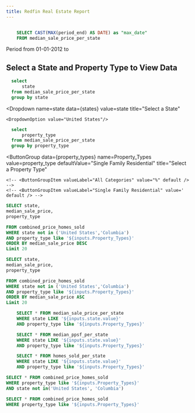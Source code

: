 ```yaml
---
title: Redfin Real Estate Report
---
```


```sql get_max_period_end

    SELECT CAST(MAX(period_end) AS DATE) as "max_date"
    FROM median_sale_price_per_state
```
<Value 
    data={get_max_period_end}
    column=period_end
    row=0
/>

Period from 01-01-2012 to <Value data={get_max_period_end} />


## Select a State and Property Type to View Data

```sql states
  select
      state
  from median_sale_price_per_state
  group by state
```

<Dropdown
    name=state
    data={states}
    value=state
    title="Select a State"
>
    <DropdownOption value="United States"/>
</Dropdown>


```sql property_types
  select
      property_type
  from median_sale_price_per_state
  group by property_type 
```


<ButtonGroup
    data={property_types} 
    name=Property_Types
    value=property_type
    defaultValue="Single Family Residential"
    title="Select a Property Type"
>
    <!-- <ButtonGroupItem valueLabel="All Categories" value="%" default /> -->
    <!-- <ButtonGroupItem valueLabel="Single Family Residential" value=' default /> -->
</ButtonGroup>


```sql top_20_median_sale_price
SELECT state,
median_sale_price,
property_type

FROM combined_price_homes_sold
WHERE state not in ('United States','Columbia')
AND property_type like '${inputs.Property_Types}'
ORDER BY median_sale_price DESC
Limit 20
```


<BarChart 
    data={top_20_median_sale_price} 
    x=state
    y=median_sale_price
    title="20 Highest Median Sale Price By Property Type"
/>

```sql bottom_20_median_sale_price
SELECT state,
median_sale_price,
property_type

FROM combined_price_homes_sold
WHERE state not in ('United States','Columbia')
AND property_type like '${inputs.Property_Types}'
ORDER BY median_sale_price ASC
Limit 20
```

<BarChart 
    data={bottom_20_median_sale_price}
    x=state
    y=median_sale_price
    sort=false
    title="20 Lowest Median Sale Price By Property Type"
/>

```sql median_sale_price_by_state
    SELECT * FROM median_sale_price_per_state
    WHERE state LIKE '${inputs.state.value}'
    AND property_type like '${inputs.Property_Types}'
```


<LineChart data={median_sale_price_by_state} x=period_end y=median_sale_price yAxisTitle="Median Sale Price" title="Selected State Median Sale Price">
    <ReferenceLine x='2020-03-11' label="Start Covid Pandemic" hideValue=true/>
    <ReferenceLine x='2023-05-05' label="End Covid Pandemic" hideValue=true/>
</LineChart>


```sql median_ppsf_per_state
    SELECT * FROM median_ppsf_per_state
    WHERE state LIKE '${inputs.state.value}'
    AND property_type like '${inputs.Property_Types}'
```



<LineChart data={median_ppsf_per_state} x=period_end y=median_ppsf yAxisTitle="Median Price Per Square Foot" title="Selected State Median Price Per Square Foot">
    <ReferenceLine x='2020-03-11' label="Start Covid Pandemic" hideValue=true/>
    <ReferenceLine x='2023-05-05' label="End Covid Pandemic" hideValue=true/>
</LineChart>




```sql homes_sold_per_state
    SELECT * FROM homes_sold_per_state
    WHERE state LIKE '${inputs.state.value}'
    AND property_type like '${inputs.Property_Types}'
```

<!-- <LineChart 
    data={homes_sold_per_state
    }  
    x=period_end
    y=homes_sold
    title="Selected States Homes Sold"
/> -->


<LineChart data={homes_sold_per_state} x=period_end y=homes_sold yAxisTitle="Median Homes Sold" title="Selected State Homes Sold Per Month">
    <ReferenceLine x='2020-03-11' label="Start Covid Pandemic" hideValue=true/>
    <ReferenceLine x='2023-05-05' label="End Covid Pandemic" hideValue=true/>
</LineChart>


```sql scatter_chart
SELECT * FROM combined_price_homes_sold
WHERE property_type like '${inputs.Property_Types}'
AND state not in('United States', 'Columbia')
```

<ScatterPlot 
    data={scatter_chart} 
    x=median_sale_price
    y=homes_sold
    series=state
    xAxisTitle=true 
    yAxisTitle=true
    title="Median Sale Price vs Homes Sold"
/>

```sql map
SELECT * FROM combined_price_homes_sold
WHERE property_type like '${inputs.Property_Types}'
```

<USMap
    data={map}
    state=state
    value=median_sale_price
    colorScale=bluegreen
    title="Median Sale Price Per State Map"
/>